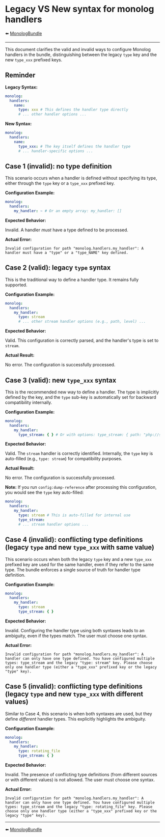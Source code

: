 # Legacy VS New syntax for monolog handlers

⬅️ [MonologBundle](../monolog.md)

---

This document clarifies the valid and invalid ways to configure Monolog handlers in the bundle, distinguishing between the legacy `type` key and the new `type_xxx` prefixed keys.

## Reminder

**Legacy Syntax:**

```yaml
monolog:
  handlers:
    name:
      type: xxx # This defines the handler type directly
      # ... other handler options ...
```

**New Syntax:**

```yaml
monolog:
  handlers:
    name:
      type_xxx: # The key itself defines the handler type
      # ... handler-specific options ...
```

## Case 1 (invalid): no type definition

This scenario occurs when a handler is defined without specifying its type, either through the `type` key or a `type_xxx` prefixed key.

**Configuration Example:**

```yaml
monolog:
  handlers:
    my_handler: ~ # Or an empty array: my_handler: []
```

**Expected Behavior:**

Invalid. A handler *must* have a type defined to be processed.

**Actual Error:**

```
Invalid configuration for path "monolog.handlers.my_handler": A handler must have a "type" or a "type_NAME" key defined.
```

## Case 2 (valid): legacy `type` syntax

This is the traditional way to define a handler type. It remains fully supported.

**Configuration Example:**

```yaml
monolog:
  handlers:
    my_handler:
      type: stream
      # ... other stream handler options (e.g., path, level) ...
```

**Expected Behavior:**

Valid. This configuration is correctly parsed, and the handler's type is set to `stream`.

**Actual Result:**

No error. The configuration is successfully processed.

## Case 3 (valid): new `type_xxx` syntax

This is the recommended new way to define a handler. The type is implicitly defined by the key, and the `type` sub-key is automatically set for backward compatibility internally.

**Configuration Example:**

```yaml
monolog:
  handlers:
    my_handler:
      type_stream: { } # Or with options: type_stream: { path: "php://stderr" }
```

**Expected Behavior:**

Valid. The `stream` handler is correctly identified. Internally, the `type` key is auto-filled (e.g., `type: stream`) for compatibility purposes.

**Actual Result:**

No error. The configuration is successfully processed.

**Note:** If you run `config:dump-reference` after processing this configuration, you would see the `type` key auto-filled:

```yaml
monolog:
  handlers:
    my_handler:
      type: stream # This is auto-filled for internal use
      type_stream:
      # ... stream handler options ...
```

## Case 4 (invalid): conflicting type definitions (legacy `type` and new `type_xxx` with same value)

This scenario occurs when both the legacy `type` key and a new `type_xxx` prefixed key are used for the same handler, even if they refer to the same type. The bundle enforces a single source of truth for handler type definition.

**Configuration Example:**

```yaml
monolog:
  handlers:
    my_handler:
      type: stream
      type_stream: { }
```

**Expected Behavior:**

Invalid. Configuring the handler type using both syntaxes leads to an ambiguity, even if the types match. The user must choose one syntax.

**Actual Error:**

```
Invalid configuration for path "monolog.handlers.my_handler": A handler can only have one type defined. You have configured multiple types: type_stream and the legacy "type: stream" key. Please choose only one handler type (either a "type_xxx" prefixed key or the legacy "type" key).
```

## Case 5 (invalid): conflicting type definitions (legacy `type` and new `type_xxx` with different values)

Similar to Case 4, this scenario is when both syntaxes are used, but they define *different* handler types. This explicitly highlights the ambiguity.

**Configuration Example:**

```yaml
monolog:
  handlers:
    my_handler:
      type: rotating_file
      type_stream: { }
```

**Expected Behavior:**

Invalid. The presence of conflicting type definitions (from different sources or with different values) is not allowed. The user must choose one syntax.

**Actual Error:**

```
Invalid configuration for path "monolog.handlers.my_handler": A handler can only have one type defined. You have configured multiple types: type_stream and the legacy "type: rotating_file" key. Please choose only one handler type (either a "type_xxx" prefixed key or the legacy "type" key).
```

---

⬅️ [MonologBundle](../monolog.md)

